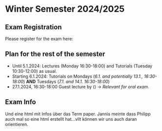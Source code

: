 # Winter Semester 2024/2025
## Exam Registration 
Please register for the exam here:

## Plan for the rest of the semester
- Until 5.1.2024: Lectures (Monday 16:30-18:00) and Tutorials (Tuesday 10:30-12:00) as usual.
- Starting 6.1.2024: Tutorials on Mondays (*6.1. and potentially 13.1., 16:30-18:00*) **AND** Tuesdays (*7.1. and  14.1. 16:30-18:00*)
- 27.1.2024, 16:30-18:00 Guest lecture by () -> *Relevant for oral exam*.


## Exam Info
Und eine html mit Infos über das Term paper.
Jannis meinte dass Philipp auch mal so eine html erstellt hat…vllt können wir uns auch daran orientieren.